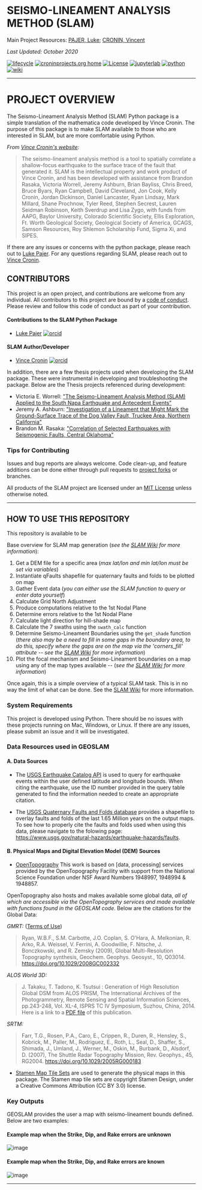 # SEISMO-LINEAMENT ANALYSIS METHOD (SLAM)

Main Project Resources: [PAJER, Luke](mailto:luke.pajer@gmail.com); [CRONIN, Vincent](mailto:vince_cronin@baylor.edu)

_Last Updated: October 2020_

[![lifecycle](https://img.shields.io/badge/lifecycle-experimental-orange.svg)](https://www.tidyverse.org/lifecycle/#experimental)
[![croninprojects.org home](https://img.shields.io/badge/croninprojects.org-home-F78C26.svg)](http://croninprojects.org/)
[![License](https://img.shields.io/badge/LICENSE-mit-43B02A.svg)](/LICENSE)
[![jupyterlab](https://img.shields.io/badge/jupyterlab-0.35.4-F37821.svg)](https://jupyterlab.readthedocs.io/en/stable/)
[![python](https://img.shields.io/badge/python-3.6.5-yellow.svg)](https://jupyterlab.readthedocs.io/en/stable/)
[![wiki](https://img.shields.io/badge/wiki-complete-orange)](https://github.com/The-Geology-Guy/SLAM/wiki)

-----

# PROJECT OVERVIEW

The Seismo-Lineament Analysis Method (SLAM) Python package is a simple translation of the mathematica code developed by Vince Cronin. The purpose of this package is to make SLAM available to those who are interested in SLAM, but are more comfortable using Python.

_From [Vince Cronin's website](https://croninprojects.org/Vince/SLAM/index.htm):_

> The seismo-lineament analysis method is a tool to spatially correlate a shallow-focus earthquake to the surface trace of the fault that generated it. SLAM is the intellectual property and work product of Vince Cronin, and has been developed with assistance from Brandon Rasaka, Victoria Worrell, Jeremy Ashburn, Brian Bayliss, Chris Breed, Bruce Byars, Ryan Campbell, David Cleveland, Jon Cook, Kelly Cronin, Jordan Dickinson, Daniel Lancaster, Ryan Lindsay, Mark Millard, Shane Prochnow, Tyler Reed, Stephen Secrest, Lauren Seidman Robinson, Keith Sverdrup and Lisa Zygo, with funds from AAPG, Baylor University, Colorado Scientific Society, Ellis Exploration, Ft. Worth Geological Society, Geological Society of America, GCAGS, Samson Resources, Roy Shlemon Scholarship Fund, Sigma Xi, and SIPES.

If there are any issues or concerns with the python package, please reach out to [Luke Pajer](mailto:luke.pajer@gmail.com). For any questions regarding SLAM, please reach out to [Vince Cronin](mailto:vince_cronin@baylor.edu).

## CONTRIBUTORS

This project is an open project, and contributions are welcome from any individual. All contributors to this project are bound by a [code of conduct](/CODE_OF_CONDUCT.md). Please review and follow this code of conduct as part of your contribution.

#### Contributions to the SLAM Python Package
- [Luke Pajer](mailto:luke.pajer@gmail.com) [![orcid](https://img.shields.io/badge/orcid-0000--0002--5218--7650-brightgreen.svg)](https://orcid.org/0000-0002-5218-7650)

#### SLAM Author/Developer
- [Vince Cronin](mailto:vince_cronin@baylor.edu) [![orcid](https://img.shields.io/badge/orcid-0000--0002--3069--6470-brightgreen.svg)](https://orcid.org/0000-0002-3069-6470)

In addition, there are a few thesis projects used when developing the SLAM package. These were instrumental in developing and troubleshooting the package. Below are the Thesis projects referenced during development:

- Victoria E. Worrell: ["The Seismo-Lineament Analysis Method (SLAM) Applied to the South Napa Earthquake and Antecedent Events"](https://baylor-ir.tdl.org/bitstream/handle/2104/9796/WORRELL-THESIS-2016.pdf?sequence=1&isAllowed=y) 
- Jeremy A. Ashburn: ["Investigation of a Lineament that Might Mark the Ground-Surface Trace of the Dog Valley Fault, Truckee Area, Northern California"](https://croninprojects.org/Vince/AshburnBSThesis2015.pdf) 
- Brandon M. Rasaka: ["Correlation of Selected Earthquakes with Seismogenic Faults, Central Oklahoma"](https://croninprojects.org/Rasaka/Rasaka-MS-Thesis-2016.pdf)

### Tips for Contributing

Issues and bug reports are always welcome.  Code clean-up, and feature additions can be done either through pull requests to [project forks]() or branches.

All products of the SLAM project are licensed under an [MIT License](LICENSE) unless otherwise noted.

-----

## HOW TO USE THIS REPOSITORY

This repository is available to be 

Base overview for SLAM map generation (_see the [SLAM Wiki](https://github.com/The-Geology-Guy/SLAM/wiki) for more information_):
1. Get a DEM file for a specific area (_max lat/lon and min lat/lon must be set via variables_)  
2. Instantiate qFaults shapefile for quaternary faults and folds to be plotted on map  
3. Gather Event data (_you can either use the SLAM function to query or enter data yourself_)  
4. Calculate Grid North Adjustment  
5. Produce computations relative to the 1st Nodal Plane  
6. Determine errors relative to the 1st Nodal Plane  
7. Calculate light direction for hill-shade map  
8. Calculate the 7 swaths using the `swath_calc` function  
9. Determine Seismo-Lineament Boundaries using the `get_shade` function (_there also may be a need to fill in some gaps in the boundary area, to do this, specify where the gaps are on the map via the 'corners_fill' attribute -- see the [SLAM Wiki](https://github.com/The-Geology-Guy/SLAM/wiki) for more information_)  
10. Plot the focal mechanism and Seismo-Lineament boundaries on a map using any of the map types available -- (_see the [SLAM Wiki](https://github.com/The-Geology-Guy/SLAM/wiki) for more information_)

Once again, this is a simple overview of a typical SLAM task. This is in no way the limit of what can be done. See the [SLAM Wiki](https://github.com/The-Geology-Guy/SLAM/wiki) for more information.

### System Requirements

This project is developed using Python. There should be no issues with these projects running on Mac, Windows, or Linux. If there are any issues, please submit an issue and it will be investigated.

### Data Resources used in GEOSLAM

#### A. Data Sources

- The [USGS Earthquake Catalog API](https://earthquake.usgs.gov/fdsnws/event/1/) is used to query for earthquake events within the user defined latitude and longitude bounds. When citing the earthquake, use the ID number provided in the query table generated to find the information needed to create an appropriate citation.

- The [USGS Quaternary Faults and Folds database](https://www.usgs.gov/natural-hazards/earthquake-hazards/faults?qt-science_support_page_related_con=4#qt-science_support_page_related_con) provides a shapefile to overlay faults and folds of the last 1.65 Million years on the output maps. To see how to properly cite the faults and folds used when using this data, please navigate to the folowing page: https://www.usgs.gov/natural-hazards/earthquake-hazards/faults.

#### B. Physical Maps and Digital Elevation Model (DEM) Sources

- [OpenTopography](https://opentopography.org/) This work is based on [data, processing] services provided by the OpenTopography Facility with support from the National Science Foundation under NSF Award Numbers 1948997, 1948994 & 1948857.

OpenTopography also hosts and makes available some global data, _all of which are accessible via the OpenTopography services and made available with functions found in the GEOSLAM code_. Below are the citations for the Global Data: 

_GMRT:_ ([Terms of Use](https://www.marine-geo.org/about/terms_of_use.php))
> Ryan, W.B.F., S.M. Carbotte, J.O. Coplan, S. O'Hara, A. Melkonian, R. Arko, R.A. Weissel, V. Ferrini, A. Goodwillie, F. Nitsche, J. Bonczkowski, and R. Zemsky (2009), Global Multi-Resolution Topography synthesis, Geochem. Geophys. Geosyst., 10, Q03014. https://doi.org/10.1029/2008GC002332  

_ALOS World 3D:_
> J. Takaku, T. Tadono, K. Tsutsui : Generation of High Resolution Global DSM from ALOS PRISM, The International Archives of the Photogrammetry, Remote Sensing and Spatial Information Sciences, pp.243-248, Vol. XL-4, ISPRS TC IV Symposium, Suzhou, China, 2014. 
> Here is a link to a [PDF file](https://www.int-arch-photogramm-remote-sens-spatial-inf-sci.net/XL-4/243/2014/isprsarchives-XL-4-243-2014.pdf) of this publication.

_SRTM:_
> Farr, T.G., Rosen, P.A., Caro, E., Crippen, R., Duren, R., Hensley, S., Kobrick, M., Paller, M., Rodriguez, E., Roth, L., Seal, D., Shaffer, S., Shimada, J., Umland, J., Werner, M., Oskin, M., Burbank, D., Alsdorf, D. (2007), The Shuttle Radar Topography Mission, Rev. Geophys., 45, RG2004. https://doi.org/10.1029/2005RG000183

- [Stamen Map Tile Sets](http://maps.stamen.com/#watercolor/12/37.7706/-122.3782) are used to generate the physical maps in this package. The Stamen map tile sets are copyright Stamen Design, under a Creative Commons Attribution (CC BY 3.0) license.

### Key Outputs

GEOSLAM provides the user a map with seismo-lineament bounds defined. Below are two examples:

#### Example map when the Strike, Dip, and Rake errors are unknown
![image](images/truckee_elev_1966.png)

#### Example map when the Strike, Dip, and Rake errors are known
![image](images/truckee_elev_1983.png)

-----

